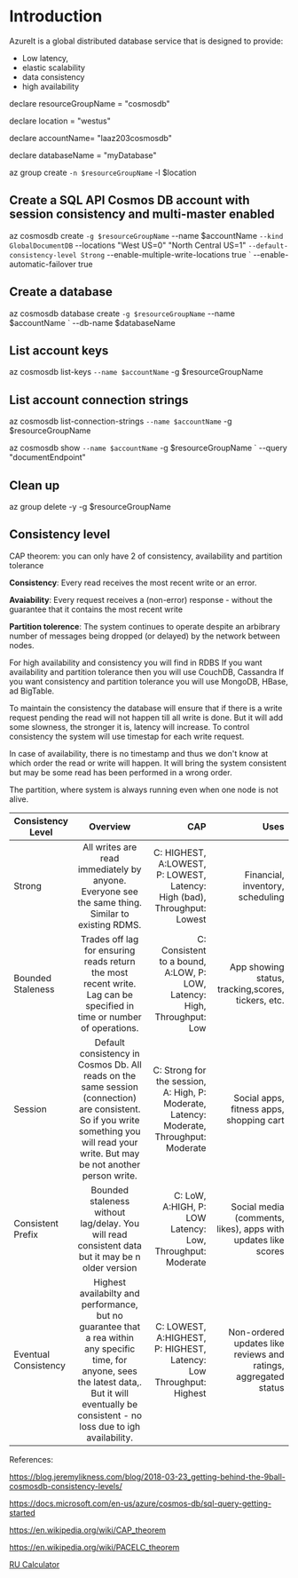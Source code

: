 # Introduction

AzureIt is a global distributed database service that is designed to provide:

* Low latency,
* elastic scalability
* data consistency
* high availability

declare resourceGroupName = "cosmosdb"

declare location = "westus"

declare accountName= "laaz203cosmosdb"

declare databaseName = "myDatabase"

az group create `
 -n $resourceGroupName `
 -l $location

## Create a SQL API Cosmos DB account with session consistency and multi-master enabled

az cosmosdb create `
 -g $resourceGroupName `
 --name $accountName `
 --kind GlobalDocumentDB `
 --locations "West US=0" "North Central US=1" `
 --default-consistency-level Strong `
 --enable-multiple-write-locations true `
 --enable-automatic-failover true

## Create a database

az cosmosdb database create `
 -g $resourceGroupName `
 --name $accountName `
 --db-name $databaseName

## List account keys

az cosmosdb list-keys `
 --name $accountName `
 -g $resourceGroupName

## List account connection strings

az cosmosdb list-connection-strings `
 --name $accountName `
 -g $resourceGroupName

az cosmosdb show `
 --name $accountName `
 -g $resourceGroupName `
 --query "documentEndpoint"

## Clean up

az group delete -y -g $resourceGroupName

## Consistency level

CAP theorem: you can only have 2 of consistency, availability and partition tolerance

**Consistency**: Every read receives the most recent write or an error.

**Avaiability**: Every request receives a (non-error) response - without the guarantee that it contains the most recent write

**Partition tolerence**: The system continues to operate despite an arbibrary number of messages being dropped (or delayed) by the network between nodes.

For high availability and consistency you will find in RDBS
If you want availability and partition tolerance then you will use CouchDB, Cassandra
If you want consistency and partition tolerance you will use MongoDB, HBase, ad BigTable.

To maintain the consistency the database will ensure that if there is a write request pending the read will not happen till all write is done. But it will add some slowness, the stronger it is, latency will increase.
To control consistency the system will use timestap for each write request.

In case of availability, there is no timestamp and thus we don't know at which order the read or write will happen. It will bring the system consistent but may be some read has been performed in a wrong order.

The partition, where system is always running even when one node is not alive.

 Consistency Level        | Overview              | CAP     | Uses     |
| ------------- |:-------------:| -----:|-----:|
| Strong        | All writes are read immediately by anyone. Everyone see the same thing. Similar to existing RDMS. | C: HIGHEST, A:LOWEST, P: LOWEST, Latency: High (bad), Throughput: Lowest|Financial, inventory, scheduling|
| Bounded Staleness     | Trades off lag for ensuring reads return the most recent write. Lag can be specified in time or number of operations.      |C: Consistent to a bound, A:LOW, P: LOW, Latency: High, Throughput: Low |App showing status, tracking,scores, tickers, etc.|
| Session | Default consistency in Cosmos Db. All reads on the same session (connection) are consistent.  So if you write something you will read your write. But may be not another person write.    |   C: Strong for the session, A: High, P: Moderate, Latency: Moderate, Throughput: Moderate|Social apps, fitness apps, shopping cart|
| Consistent Prefix | Bounded staleness without lag/delay. You will read consistent data  but it may be n older version      |    C: LoW, A:HIGH, P: LOW  Latency: Low, Throughput: Moderate|Social media (comments, likes), apps with updates like scores|
| Eventual Consistency | Highest availabilty and performance, but no guarantee that a rea within any specific time, for anyone, sees the latest data,. But it will eventually be consistent - no loss due to igh availability.      | C: LOWEST, A:HIGHEST, P: HIGHEST, Latency: Low Throughput: Highest|Non-ordered updates like reviews and ratings, aggregated status|

References:

<https://blog.jeremylikness.com/blog/2018-03-23_getting-behind-the-9ball-cosmosdb-consistency-levels/>

<https://docs.microsoft.com/en-us/azure/cosmos-db/sql-query-getting-started>

<https://en.wikipedia.org/wiki/CAP_theorem>

<https://en.wikipedia.org/wiki/PACELC_theorem>

[RU Calculator](https://cosmos.azure.com/capacitycalculator/)
